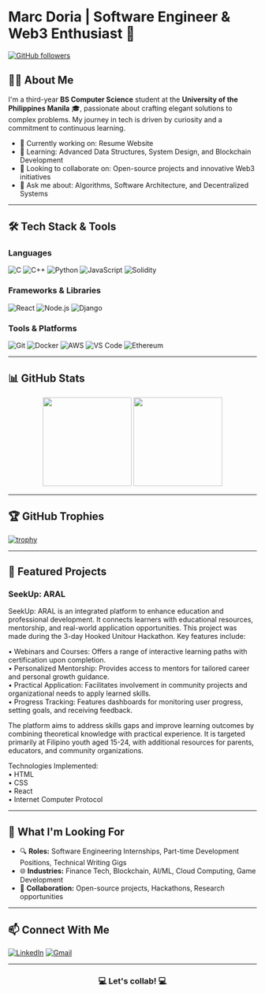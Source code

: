 # Marc Doria | Software Engineer & Web3 Enthusiast 🚀

[![GitHub followers](https://img.shields.io/github/followers/MarcD25?label=Follow&style=social)](https://github.com/MarcD25)

## 👨‍💻 About Me

I'm a third-year **BS Computer Science** student at the **University of the Philippines Manila** 🎓, passionate about crafting elegant solutions to complex problems. My journey in tech is driven by curiosity and a commitment to continuous learning.

- 🔭 Currently working on: Resume Website
- 🌱 Learning: Advanced Data Structures, System Design, and Blockchain Development
- 👯 Looking to collaborate on: Open-source projects and innovative Web3 initiatives
- 💬 Ask me about: Algorithms, Software Architecture, and Decentralized Systems

---

## 🛠️ Tech Stack & Tools

### Languages
![C](https://img.shields.io/badge/-C-00599C?style=flat-square&logo=c&logoColor=white)
![C++](https://img.shields.io/badge/-C++-00599C?style=flat-square&logo=c%2B%2B&logoColor=white)
![Python](https://img.shields.io/badge/-Python-3776AB?style=flat-square&logo=python&logoColor=white)
![JavaScript](https://img.shields.io/badge/-JavaScript-F7DF1E?style=flat-square&logo=javascript&logoColor=black)
![Solidity](https://img.shields.io/badge/-Solidity-363636?style=flat-square&logo=solidity&logoColor=white)

### Frameworks & Libraries
![React](https://img.shields.io/badge/-React-61DAFB?style=flat-square&logo=react&logoColor=black)
![Node.js](https://img.shields.io/badge/-Node.js-339933?style=flat-square&logo=node.js&logoColor=white)
![Django](https://img.shields.io/badge/-Django-092E20?style=flat-square&logo=django&logoColor=white)

### Tools & Platforms
![Git](https://img.shields.io/badge/-Git-F05032?style=flat-square&logo=git&logoColor=white)
![Docker](https://img.shields.io/badge/-Docker-2496ED?style=flat-square&logo=docker&logoColor=white)
![AWS](https://img.shields.io/badge/-AWS-232F3E?style=flat-square&logo=amazon-aws&logoColor=white)
![VS Code](https://img.shields.io/badge/-VS%20Code-007ACC?style=flat-square&logo=visual-studio-code&logoColor=white)
![Ethereum](https://img.shields.io/badge/-Ethereum-3C3C3D?style=flat-square&logo=ethereum&logoColor=white)

---

## 📊 GitHub Stats

<div align="center">
  <img height="180em" src="https://github-readme-stats.vercel.app/api?username=MarcD25&show_icons=true&theme=radical" />
  <img height="180em" src="https://github-readme-stats.vercel.app/api/top-langs/?username=MarcD25&layout=compact&theme=radical" />
</div>

---

## 🏆 GitHub Trophies

[![trophy](https://github-profile-trophy.vercel.app/?username=MarcD25&theme=onedark)](https://github.com/ryo-ma/github-profile-trophy)

---

## 🚀 Featured Projects

### SeekUp: ARAL
SeekUp: ARAL is an integrated platform to enhance education and professional development. It connects learners with educational resources, mentorship, and real-world application opportunities. This project was made during the 3-day Hooked Unitour Hackathon. Key features include:

• Webinars and Courses: Offers a range of interactive learning paths with certification upon completion.  
• Personalized Mentorship: Provides access to mentors for tailored career and personal growth guidance.  
• Practical Application: Facilitates involvement in community projects and organizational needs to apply learned skills.  
• Progress Tracking: Features dashboards for monitoring user progress, setting goals, and receiving feedback.  

The platform aims to address skills gaps and improve learning outcomes by combining theoretical knowledge with practical experience. It is targeted primarily at Filipino youth aged 15-24, with additional resources for parents, educators, and community organizations.

Technologies Implemented:  
• HTML  
• CSS  
• React  
• Internet Computer Protocol  

---

## 💼 What I'm Looking For

- 🔍 **Roles:** Software Engineering Internships, Part-time Development Positions, Technical Writing Gigs
- 🌐 **Industries:** Finance Tech, Blockchain, AI/ML, Cloud Computing, Game Development
- 🤝 **Collaboration:** Open-source projects, Hackathons, Research opportunities

---

## 📫 Connect With Me

[![LinkedIn](https://img.shields.io/badge/LinkedIn-0077B5?style=for-the-badge&logo=linkedin&logoColor=white)](https://www.linkedin.com/in/marc-doria/)
[![Gmail](https://img.shields.io/badge/Gmail-D14836?style=for-the-badge&logo=gmail&logoColor=white)](mailto:doria.marcjacob@gmail.com)

---

<h3 align="center">💻 Let's collab! 💻</h3>
